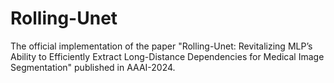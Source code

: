# Rolling-Unet

The official implementation of the paper "Rolling-Unet: Revitalizing MLP’s Ability to Efficiently Extract Long-Distance Dependencies for Medical Image Segmentation" published in AAAI-2024.
